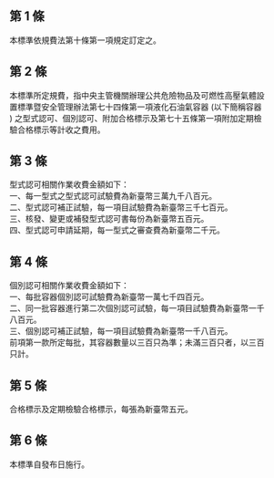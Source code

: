 第 1 條
-------
本標準依規費法第十條第一項規定訂定之。

第 2 條
-------
本標準所定規費，指中央主管機關辦理公共危險物品及可燃性高壓氣體設  
置標準暨安全管理辦法第七十四條第一項液化石油氣容器 (以下簡稱容器  
) 之型式認可、個別認可、附加合格標示及第七十五條第一項附加定期檢  
驗合格標示等計收之費用。

第 3 條
-------
型式認可相關作業收費金額如下：  
一、每一型式之型式認可試驗費為新臺幣三萬九千八百元。  
二、型式認可補正試驗，每一項目試驗費為新臺幣三千七百元。  
三、核發、變更或補發型式認可書每份為新臺幣五百元。  
四、型式認可申請延期，每一型式之審查費為新臺幣二千元。

第 4 條
-------
個別認可相關作業收費金額如下：  
一、每批容器個別認可試驗費為新臺幣一萬七千四百元。  
二、同一批容器進行第二次個別認可試驗，每一項目試驗費為新臺幣一千  
    八百元。  
三、個別認可補正試驗，每一項目試驗費為新臺幣一千八百元。  
前項第一款所定每批，其容器數量以三百只為準；未滿三百只者，以三百  
只計。

第 5 條
-------
合格標示及定期檢驗合格標示，每張為新臺幣五元。

第 6 條
-------
本標準自發布日施行。

